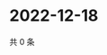 # 2022-12-18

共 0 条

<!-- BEGIN WEIBO -->
<!-- 最后更新时间 Sun Dec 18 2022 05:00:34 GMT+0800 (China Standard Time) -->

<!-- END WEIBO -->
